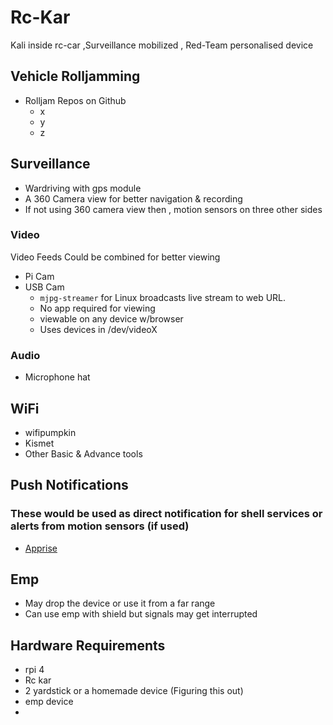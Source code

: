 # Rc-Kar
Kali inside rc-car ,Surveillance mobilized , Red-Team personalised device


## Vehicle Rolljamming
* Rolljam Repos on Github
  * x
  * y
  * z


## Surveillance
- Wardriving with gps module 
- A 360 Camera view for better navigation & recording 
- If not using 360 camera view then , motion sensors on three other sides

### Video
Video Feeds Could be combined for better viewing 
* Pi Cam
* USB Cam
  * `mjpg-streamer` for Linux broadcasts live stream to web URL.  
   * No app required for viewing
   * viewable on any device w/browser
   * Uses devices in /dev/videoX

### Audio
* Microphone hat

## WiFi
* wifipumpkin
* Kismet 
* Other Basic & Advance tools 

## Push Notifications 
### These would be used as direct notification for shell services or alerts from motion sensors (if used)

* [Apprise](https://github.com/caronc/apprise)

## Emp
- May drop the device or use it from a far range 
- Can use emp with shield but signals may get interrupted 
## Hardware Requirements 
- rpi 4
- Rc kar 
- 2 yardstick or a homemade device (Figuring this out)
- emp device 
- 
